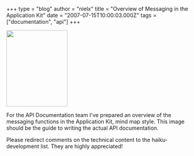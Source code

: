 +++
type = "blog"
author = "nielx"
title = "Overview of Messaging in the Application Kit"
date = "2007-07-15T10:00:03.000Z"
tags = ["documentation", "api"]
+++

<span class="inline right"><a href="/node/1772"><img src="/files/screenshots/Messaging_0.thumbnail.png" alt="" title="" class="image thumbnail" width="160" height="200"></a></span>

For the API Documentation team I've prepared an overview of the messaging functions in the Application Kit, mind map style. This image should be the guide to writing the actual API documentation.

Please redirect comments on the technical content to the haiku-development list. They are highly appreciated!